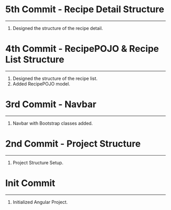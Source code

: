# 5th Commit - Recipe Detail Structure
------------------------------
1. Designed the structure of the recipe detail.

# 4th Commit - RecipePOJO & Recipe List Structure
------------------------------
1. Designed the structure of the recipe list.
2. Added RecipePOJO model.

# 3rd Commit - Navbar
------------------------------
1. Navbar with Bootstrap classes added.


# 2nd Commit - Project Structure
------------------------------
1. Project Structure Setup.


# Init Commit
------------------------------
1. Initialized Angular Project.




